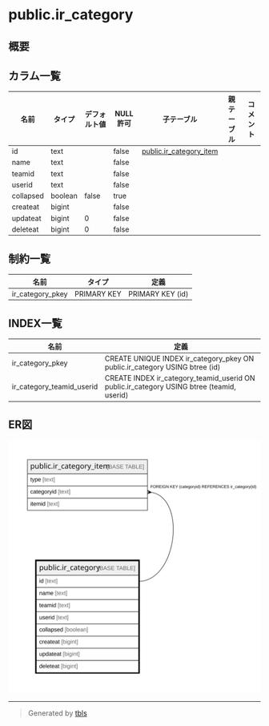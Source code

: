 # public.ir_category

## 概要

## カラム一覧

| 名前        | タイプ     | デフォルト値       | NULL許可   | 子テーブル                                                 | 親テーブル      | コメント     |
| --------- | ------- | ------------ | -------- | ----------------------------------------------------- | ---------- | -------- |
| id        | text    |              | false    | [public.ir_category_item](public.ir_category_item.md) |            |          |
| name      | text    |              | false    |                                                       |            |          |
| teamid    | text    |              | false    |                                                       |            |          |
| userid    | text    |              | false    |                                                       |            |          |
| collapsed | boolean | false        | true     |                                                       |            |          |
| createat  | bigint  |              | false    |                                                       |            |          |
| updateat  | bigint  | 0            | false    |                                                       |            |          |
| deleteat  | bigint  | 0            | false    |                                                       |            |          |

## 制約一覧

| 名前               | タイプ         | 定義               |
| ---------------- | ----------- | ---------------- |
| ir_category_pkey | PRIMARY KEY | PRIMARY KEY (id) |

## INDEX一覧

| 名前                        | 定義                                                                                        |
| ------------------------- | ----------------------------------------------------------------------------------------- |
| ir_category_pkey          | CREATE UNIQUE INDEX ir_category_pkey ON public.ir_category USING btree (id)               |
| ir_category_teamid_userid | CREATE INDEX ir_category_teamid_userid ON public.ir_category USING btree (teamid, userid) |

## ER図

![er](public.ir_category.svg)

---

> Generated by [tbls](https://github.com/k1LoW/tbls)
